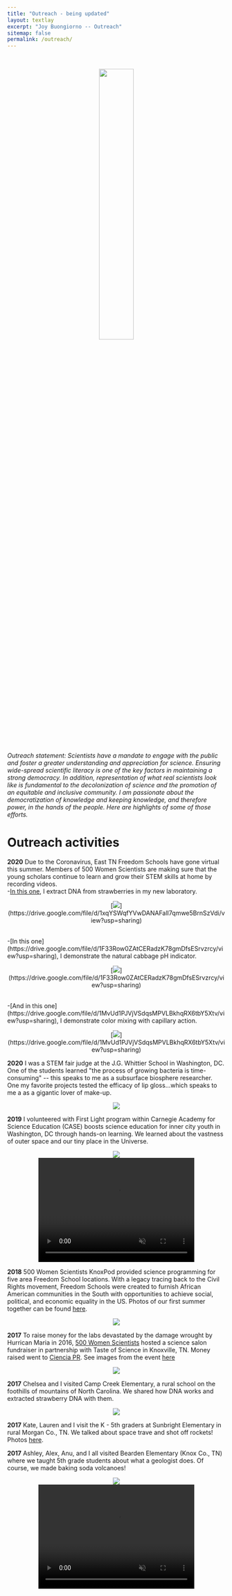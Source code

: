 ```yaml
---
title: "Outreach - being updated"
layout: textlay
excerpt: "Joy Buongiorno -- Outreach"
sitemap: false
permalink: /outreach/
---
```

<br>
<p style="text-align: center"><img src='/images/blogpic/sagan.png' style="width: 40%;" /><br/></p>

_Outreach statement: Scientists have a mandate to engage with the public and foster a greater understanding and appreciation for science. Ensuring wide-spread scientific literacy is one of the key factors in maintaining a strong democracy. In addition,  representation of what real scientists look like is fundamental to the decolonization of science and the promotion of an equitable and inclusive community. I am passionate about the democratization of knowledge and keeping knowledge, and therefore power, in the hands of the people. Here are highlights of some of those efforts._ 


# Outreach activities
**2020** Due to the Coronavirus, East TN Freedom Schools have gone virtual this summer. Members of 500 Women Scientists are making sure that the young scholars continue to learn and grow their STEM skills at home by recording videos. 
<br>-[In this one](https://drive.google.com/file/d/1xqYSWqfYVwDANAFalI7qmwe5BrnSzVdi/view?usp=sharing), I extract DNA from strawberries in my new laboratory. <br>
<p style="text-align: center">[<img src='/images/blogpic/video_grab.png' style='max-width: 500px' />](https://drive.google.com/file/d/1xqYSWqfYVwDANAFalI7qmwe5BrnSzVdi/view?usp=sharing)</p><br>
-[In this one](https://drive.google.com/file/d/1F33Row0ZAtCERadzK78gmDfsESrvzrcy/view?usp=sharing), I demonstrate the natural cabbage pH indicator. 
<p style="text-align: center">[<img src='/images/blogpic/video_grab2.png' style='max-width: 500px' />](https://drive.google.com/file/d/1F33Row0ZAtCERadzK78gmDfsESrvzrcy/view?usp=sharing)</p><br>
-[And in this one](https://drive.google.com/file/d/1MvUd1PJVjVSdqsMPVLBkhqRX6tbY5Xtv/view?usp=sharing), I demonstrate color mixing with capillary action. <br>
<p style="text-align: center">[<img src='/images/blogpic/video_grab3.png' style='max-width: 500px' />](https://drive.google.com/file/d/1MvUd1PJVjVSdqsMPVLBkhqRX6tbY5Xtv/view?usp=sharing) <br/></p>

**2020** I was a STEM fair judge at the J.G. Whittier School in Washington, DC. One of the students learned "the process of growing bacteria is time-consuming" -- this speaks to me as a subsurface biosphere researcher. One my favorite projects tested the efficacy of lip gloss...which speaks to me a as a gigantic lover of make-up. <br>
<p style="text-align: center"><img src='/images/blogpic/fair.png' style='max-width: 500px' /><br/></p>


**2019** I volunteered with First Light program within Carnegie Academy for Science Education (CASE) boosts science education for inner city youth in Washington, DC through hands-on learning. We learned about the vastness of outer space and our tiny place in the Universe.<br>
<p style="text-align: center"><img src='/images/blogpic/CASE2.png' style='max-width: 500px' /><br>
<video src="/images/blogpic/CASE3.mp4" width ="360" height = "240" muted controls>
</video>
</p>

**2018** 500 Women Scientists KnoxPod provided science programming for five area Freedom School locations. With a legacy tracing back to the Civil Rights movement, Freedom Schools were created to furnish African American communities in the South with opportunities to achieve social, political, and economic equality in the US. Photos of our first summer together can be found [here](https://photos.app.goo.gl/Ca524udTBNJ1SeuQ9).<br>
<p style="text-align: center"><img src='/images/blogpic/coloring.jpg' style='max-width: 500px' /><br/></p>

**2017** To raise money for the labs devastated by the damage wrought by Hurrican Maria in 2016, [500 Women Scientists](https://500womenscientists.org/science-salons-puerto-rico) hosted a science salon fundraiser in partnership with Taste of Science in Knoxville, TN. Money raised went to [Ciencia PR](https://www.cienciapr.org/). See images from the event [here](https://photos.app.goo.gl/DNEkZwuLTYtipmnz8)<br>
<p style="text-align: center"><img src='/images/blogpic/cam.jpg' style='max-width: 500px' /><br/></p>

**2017** Chelsea and I visited Camp Creek Elementary, a rural school on the foothills of mountains of North Carolina. We shared how DNA works and extracted strawberry DNA with them. <br>
<p style="text-align: center"><img src='/images/blogpic/straw.png' style='max-width: 500px' /><br/></p>

**2017** Kate, Lauren and I visit the K - 5th graders at Sunbright Elementary in rural Morgan Co., TN. We talked about space trave and shot off rockets! Photos [here](https://photos.app.goo.gl/jTenoGnLESZjaGyM8). <br>

**2017** Ashley, Alex, Anu, and I all visited Bearden Elementary (Knox Co., TN) where we taught 5th grade students about what a geologist does. Of course, we made baking soda volcanoes!
<p style="text-align: center"><img src='/images/blogpic/bearden.png' style='max-width: 500px' /> <br>
<video src="/images/volcanopic/video.mp4" width ="360" height = "240" muted controls>
</video>
</p>